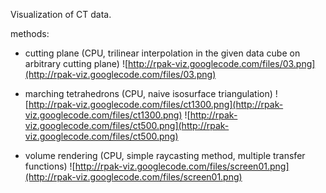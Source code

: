 Visualization of CT data.

methods:
  * cutting plane
(CPU, trilinear interpolation in the given data cube on arbitrary cutting plane)
![http://rpak-viz.googlecode.com/files/03.png](http://rpak-viz.googlecode.com/files/03.png)

  * marching tetrahedrons
(CPU, naive isosurface triangulation)
![http://rpak-viz.googlecode.com/files/ct1300.png](http://rpak-viz.googlecode.com/files/ct1300.png)
![http://rpak-viz.googlecode.com/files/ct500.png](http://rpak-viz.googlecode.com/files/ct500.png)

  * volume rendering
(CPU, simple raycasting method, multiple transfer functions)
![http://rpak-viz.googlecode.com/files/screen01.png](http://rpak-viz.googlecode.com/files/screen01.png)
